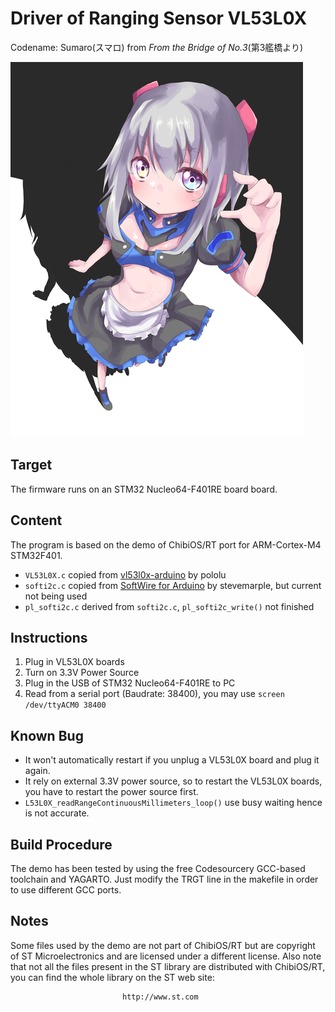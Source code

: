 Driver of Ranging Sensor VL53L0X
================================

Codename: Sumaro(スマロ) from *From the Bridge of No.3*(第3艦橋より)

![Sumaro](docs/sumaro.jpg)

## Target
The firmware runs on an STM32 Nucleo64-F401RE board board.

## Content
The program is based on the demo of ChibiOS/RT port for ARM-Cortex-M4 STM32F401.

* `VL53L0X.c` copied from [vl53l0x-arduino](https://github.com/stevemarple/SoftWire) by pololu
* `softi2c.c` copied from [SoftWire for Arduino](https://github.com/stevemarple/SoftWire) by stevemarple, but current not being used
* `pl_softi2c.c` derived from `softi2c.c`, `pl_softi2c_write()` not finished

## Instructions
1. Plug in VL53L0X boards
2. Turn on 3.3V Power Source
3. Plug in the USB of STM32 Nucleo64-F401RE to PC
4. Read from a serial port (Baudrate: 38400), you may use `screen /dev/ttyACM0 38400`

## Known Bug
* It won't automatically restart if you unplug a VL53L0X board and plug it again.
* It rely on external 3.3V power source, so to restart the VL53L0X boards, you have to restart the power source first.
* `L53L0X_readRangeContinuousMillimeters_loop()` use busy waiting hence is not accurate.

## Build Procedure
The demo has been tested by using the free Codesourcery GCC-based toolchain
and YAGARTO.
Just modify the TRGT line in the makefile in order to use different GCC ports.

## Notes
Some files used by the demo are not part of ChibiOS/RT but are copyright of
ST Microelectronics and are licensed under a different license.
Also note that not all the files present in the ST library are distributed
with ChibiOS/RT, you can find the whole library on the ST web site:

                             http://www.st.com
